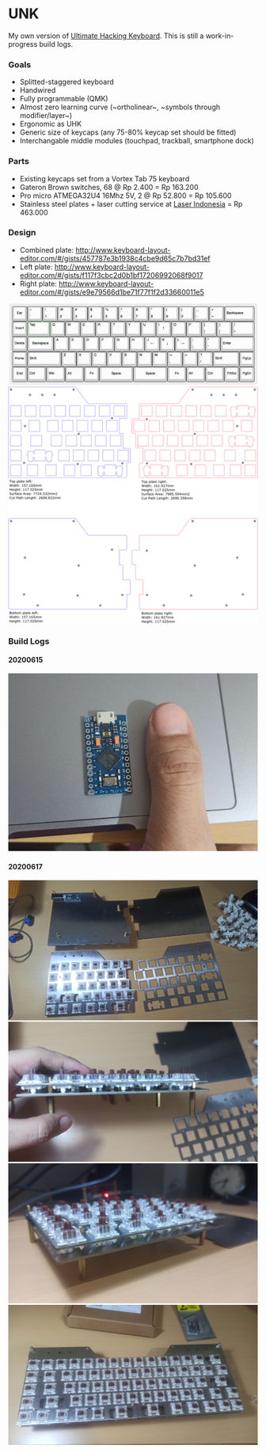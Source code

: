 # UNK

My own version of <a href="https://ultimatehackingkeyboard.com/">Ultimate Hacking Keyboard</a>. This is still a work-in-progress build logs.

### Goals

- Splitted-staggered keyboard
- Handwired
- Fully programmable (QMK)
- Almost zero learning curve (~ortholinear~, ~symbols through modifier/layer~)
- Ergonomic as UHK
- Generic size of keycaps (any 75-80% keycap set should be fitted)
- Interchangable middle modules (touchpad, trackball, smartphone dock)

### Parts

- Existing keycaps set from a Vortex Tab 75 keyboard
- Gateron Brown switches, 68 @ Rp 2.400 = Rp 163.200
- Pro micro ATMEGA32U4 16Mhz 5V, 2 @ Rp 52.800 = Rp 105.600
- Stainless steel plates + laser cutting service at <a href="https://www.instagram.com/laserindonesia/">Laser Indonesia</a> = Rp 463.000


### Design

- Combined plate: http://www.keyboard-layout-editor.com/#/gists/457787e3b1938c4cbe9d65c7b7bd31ef
- Left plate: http://www.keyboard-layout-editor.com/#/gists/f117f3cbc2d0b1bf17206992068f9017
- Right plate: http://www.keyboard-layout-editor.com/#/gists/e9e79566d1be71f77f1f2d33660011e5

<img src="/images/layout.png">

<img src="/images/plate-design.png">

### Build Logs

#### 20200615
<img src="/images/promicro.png">

#### 20200617
<img src="/images/plate-1.jpg">
<img src="/images/plate-2.jpg">
<img src="/images/plate-3.jpg">
<img src="/images/plate-4.jpg">

